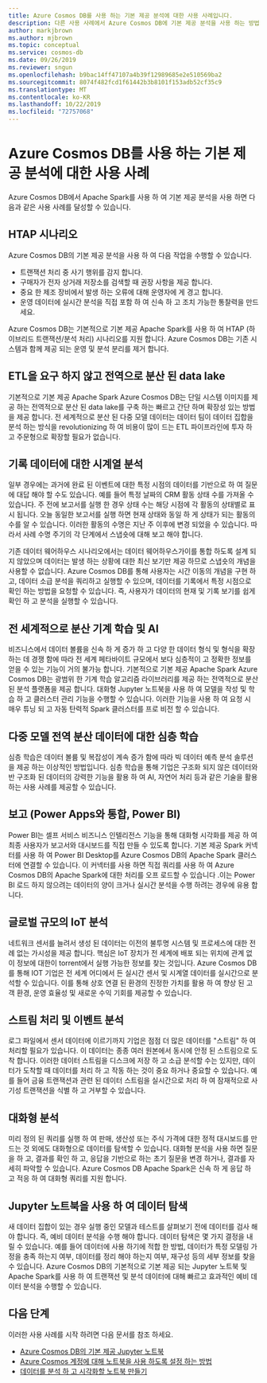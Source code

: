 ```yaml
---
title: Azure Cosmos DB를 사용 하는 기본 제공 분석에 대한 사용 사례입니다.
description: 다른 사용 사례에서 Azure Cosmos DB에 기본 제공 분석을 사용 하는 방법에 대해 알아봅니다.
author: markjbrown
ms.author: mjbrown
ms.topic: conceptual
ms.service: cosmos-db
ms.date: 09/26/2019
ms.reviewer: sngun
ms.openlocfilehash: b9bac14ff47107a4b39f12989685e2e510569ba2
ms.sourcegitcommit: 8074f482fcd1f61442b3b8101f153adb52cf35c9
ms.translationtype: MT
ms.contentlocale: ko-KR
ms.lasthandoff: 10/22/2019
ms.locfileid: "72757068"
---
```

# <a name="use-cases-for-built-in-analytics-with-azure-cosmos-db"></a>Azure Cosmos DB를 사용 하는 기본 제공 분석에 대한 사용 사례

Azure Cosmos DB에서 Apache Spark를 사용 하 여 기본 제공 분석을 사용 하면 다음과 같은 사용 사례를 달성할 수 있습니다.

## <a name="htap-scenarios"></a>HTAP 시나리오

Azure Cosmos DB의 기본 제공 분석을 사용 하 여 다음 작업을 수행할 수 있습니다.

* 트랜잭션 처리 중 사기 행위를 감지 합니다.
* 구매자가 전자 상거래 저장소를 검색할 때 권장 사항을 제공 합니다.
* 중요 한 제조 장비에서 발생 하는 오류에 대해 운영자에 게 경고 합니다.
* 운영 데이터에 실시간 분석을 직접 포함 하 여 신속 하 고 조치 가능한 통찰력을 만드세요.

Azure Cosmos DB는 기본적으로 기본 제공 Apache Spark를 사용 하 여 HTAP (하이브리드 트랜잭션/분석 처리) 시나리오를 지원 합니다. Azure Cosmos DB는 기존 시스템과 함께 제공 되는 운영 및 분석 분리를 제거 합니다.

## <a name="globally-distributed-data-lake-without-requiring-any-etl"></a>ETL을 요구 하지 않고 전역으로 분산 된 data lake

기본적으로 기본 제공 Apache Spark Azure Cosmos DB는 단일 시스템 이미지를 제공 하는 전역적으로 분산 된 data lake를 구축 하는 빠르고 간단 하며 확장성 있는 방법을 제공 합니다. 전 세계적으로 분산 된 다중 모델 데이터는 데이터 팀이 데이터 집합을 분석 하는 방식을 revolutionizing 하 여 비용이 많이 드는 ETL 파이프라인에 투자 하 고 주문형으로 확장할 필요가 없습니다.

## <a name="time-series-analytics-over-historic-data"></a>기록 데이터에 대한 시계열 분석

일부 경우에는 과거에 완료 된 이벤트에 대한 특정 시점의 데이터를 기반으로 하 여 질문에 대답 해야 할 수도 있습니다. 예를 들어 특정 날짜의 CRM 활동 상태 수를 가져올 수 있습니다. 주 전에 보고서를 실행 한 경우 상태 수는 해당 시점에 각 활동의 상태별로 표시 됩니다. 오늘 동일한 보고서를 실행 하면 현재 상태와 동일 하 게 상태가 되는 활동의 수를 알 수 있습니다. 이러한 활동의 수명은 지난 주 이후에 변경 되었을 수 있습니다. 따라서 사례 수명 주기의 각 단계에서 스냅숏에 대해 보고 해야 합니다.

기존 데이터 웨어하우스 시나리오에서는 데이터 웨어하우스가이를 통합 하도록 설계 되지 않았으며 데이터는 발생 하는 상황에 대한 최신 보기만 제공 하므로 스냅숏의 개념을 사용할 수 없습니다. Azure Cosmos DB를 통해 사용자는 시간 이동의 개념을 구현 하 고, 데이터 소급 분석을 쿼리하고 실행할 수 있으며, 데이터를 기록에서 특정 시점으로 확인 하는 방법을 요청할 수 있습니다. 즉, 사용자가 데이터의 현재 및 기록 보기를 쉽게 확인 하 고 분석을 실행할 수 있습니다.

## <a name="globally-distributed-machine-learning-and-ai"></a>전 세계적으로 분산 기계 학습 및 AI

비즈니스에서 데이터 볼륨을 신속 하 게 증가 하 고 다양 한 데이터 형식 및 형식을 확장 하는 데 경쟁 함에 따라 전 세계 페타바이트 규모에서 보다 심층적이 고 정확한 정보를 얻을 수 있는 기능이 거의 불가능 합니다. 기본적으로 기본 제공 Apache Spark Azure Cosmos DB는 광범위 한 기계 학습 알고리즘 라이브러리를 제공 하는 전역적으로 분산 된 분석 플랫폼을 제공 합니다. 대화형 Jupyter 노트북을 사용 하 여 모델을 작성 및 학습 하 고 클러스터 관리 기능을 수행할 수 있습니다. 이러한 기능을 사용 하 여 요청 시 매우 튜닝 되 고 자동 탄력적 Spark 클러스터를 프로 비전 할 수 있습니다.

## <a name="deep-learning-on-multi-model-globally-distributed-data"></a>다중 모델 전역 분산 데이터에 대한 심층 학습

심층 학습은 데이터 볼륨 및 복잡성이 계속 증가 함에 따라 빅 데이터 예측 분석 솔루션을 제공 하는 이상적인 방법입니다. 심층 학습을 통해 기업은 구조화 되지 않은 데이터와 반 구조화 된 데이터의 강력한 기능을 활용 하 여 AI, 자연어 처리 등과 같은 기술을 활용 하는 사용 사례를 제공할 수 있습니다.

## <a name="reporting-integrating-with-power-apps-power-bi"></a>보고 (Power Apps와 통합, Power BI)

Power BI는 셀프 서비스 비즈니스 인텔리전스 기능을 통해 대화형 시각화를 제공 하 여 최종 사용자가 보고서와 대시보드를 직접 만들 수 있도록 합니다. 기본 제공 Spark 커넥터를 사용 하 여 Power BI Desktop를 Azure Cosmos DB의 Apache Spark 클러스터에 연결할 수 있습니다. 이 커넥터를 사용 하면 직접 쿼리를 사용 하 여 Azure Cosmos DB의 Apache Spark에 대한 처리를 오프 로드할 수 있습니다 .이는 Power BI 로드 하지 않으려는 데이터의 양이 크거나 실시간 분석을 수행 하려는 경우에 유용 합니다.

## <a name="iot-analytics-at-global-scale"></a>글로벌 규모의 IoT 분석

네트워크 센서를 늘려서 생성 된 데이터는 이전의 불투명 시스템 및 프로세스에 대한 전례 없는 가시성을 제공 합니다. 핵심은 IoT 장치가 전 세계에 배포 되는 위치에 관계 없이 정보에 대한이 torrent에서 실행 가능한 정보를 찾는 것입니다. Azure Cosmos DB를 통해 IOT 기업은 전 세계 어디에서 든 실시간 센서 및 시계열 데이터를 실시간으로 분석할 수 있습니다. 이를 통해 상호 연결 된 환경의 진정한 가치를 활용 하 여 향상 된 고객 환경, 운영 효율성 및 새로운 수익 기회를 제공할 수 있습니다.

## <a name="stream-processing-and-event-analytics"></a>스트림 처리 및 이벤트 분석 

로그 파일에서 센서 데이터에 이르기까지 기업은 점점 더 많은 데이터를 "스트림" 하 여 처리할 필요가 있습니다. 이 데이터는 종종 여러 원본에서 동시에 안정 된 스트림으로 도착 합니다. 이러한 데이터 스트림을 디스크에 저장 하 고 소급 분석할 수는 있지만, 데이터가 도착할 때 데이터를 처리 하 고 작동 하는 것이 중요 하거나 중요할 수 있습니다. 예를 들어 금융 트랜잭션과 관련 된 데이터 스트림을 실시간으로 처리 하 여 잠재적으로 사기성 트랜잭션을 식별 하 고 거부할 수 있습니다.

## <a name="interactive-analytics"></a>대화형 분석

미리 정의 된 쿼리를 실행 하 여 판매, 생산성 또는 주식 가격에 대한 정적 대시보드를 만드는 것 외에도 대화형으로 데이터를 탐색할 수 있습니다. 대화형 분석을 사용 하면 질문을 하 고, 결과를 확인 하 고, 응답을 기반으로 하는 초기 질문을 변경 하거나, 결과를 자세히 파악할 수 있습니다. Azure Cosmos DB Apache Spark은 신속 하 게 응답 하 고 적응 하 여 대화형 쿼리를 지원 합니다.

## <a name="data-exploration-using-jupyter-notebooks"></a>Jupyter 노트북을 사용 하 여 데이터 탐색

새 데이터 집합이 있는 경우 실행 중인 모델과 테스트를 살펴보기 전에 데이터를 검사 해야 합니다. 즉, 예비 데이터 분석을 수행 해야 합니다. 데이터 탐색은 몇 가지 결정을 내릴 수 있습니다. 예를 들어 데이터에 사용 하기에 적합 한 방법, 데이터가 특정 모델링 가정을 충족 하는지 여부, 데이터를 정리 해야 하는지 여부, 재구성 등의 세부 정보를 찾을 수 있습니다. Azure Cosmos DB의 기본적으로 기본 제공 되는 Jupyter 노트북 및 Apache Spark를 사용 하 여 트랜잭션 및 분석 데이터에 대해 빠르고 효과적인 예비 데이터 분석을 수행할 수 있습니다.

## <a name="next-steps"></a>다음 단계

이러한 사용 사례를 시작 하려면 다음 문서를 참조 하세요.

* [Azure Cosmos DB의 기본 제공 Jupyter 노트북](cosmosdb-jupyter-notebooks.md)
* [Azure Cosmos 계정에 대해 노트북을 사용 하도록 설정 하는 방법](enable-notebooks.md)
* [데이터를 분석 하 고 시각화할 노트북 만들기](create-notebook-visualize-data.md)